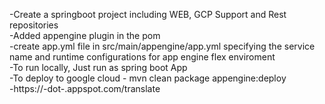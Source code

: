 -Create a springboot project including WEB, GCP Support and Rest repositories  
-Added appengine plugin in the pom  
-create app.yml file in src/main/appengine/app.yml specifying the service name and runtime configurations for app engine flex enviroment  
-To run locally, Just run as spring boot App  
-To deploy to google cloud - mvn clean package appengine:deploy  
-https://<service>-dot-<project-id>.appspot.com/translate<text-to-translate>  
  

